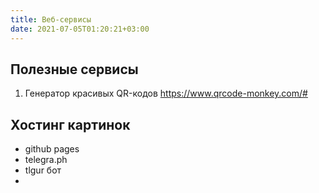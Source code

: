 ```yaml
---
title: Веб-сервисы
date: 2021-07-05T01:20:21+03:00
---
```


## Полезные сервисы

1. Генератор красивых QR-кодов <https://www.qrcode-monkey.com/#>


## Хостинг картинок
- github pages
- telegra.ph
- tlgur бот
- 
